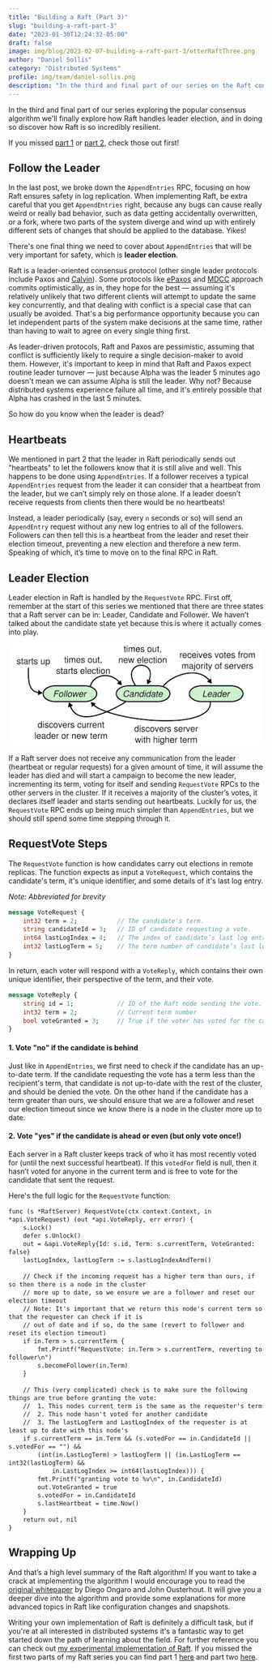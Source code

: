 ```yaml
---
title: "Building a Raft (Part 3)"
slug: "building-a-raft-part-3"
date: "2023-01-30T12:24:32-05:00"
draft: false
image: img/blog/2023-02-07-building-a-raft-part-3/otterRaftThree.png
author: "Daniel Sollis"
category: "Distributed Systems"
profile: img/team/daniel-sollis.png
description: "In the third and final part of our series on the Raft consensus algorithm we'll wrap up by going over leader election."
---
```


In the third and final part of our series exploring the popular consensus algorithm we'll finally explore how Raft handles leader election, and in doing so discover how Raft is so incredibly resilient.

<!--more-->

If you missed [part 1](https://rotational.io/blog/building-a-raft-part-1/) or [part 2](https://rotational.io/blog/building-a-raft-part-2/), check those out first!

## Follow the Leader

In the last post, we broke down the `AppendEntries` RPC, focusing on how Raft ensures safety in log replication. When implementing Raft, be extra careful that you get `AppendEntries` right, because any bugs can cause really weird or really bad behavior, such as data getting accidentally overwritten, or a fork, where two parts of the system diverge and wind up with entirely different sets of changes that should be applied to the database. Yikes!

There's one final thing we need to cover about `AppendEntries` that will be very important for safety, which is **leader election**.

Raft is a leader-oriented consensus protocol (other single leader protocols include Paxos and [Calvin](http://cs.yale.edu/homes/thomson/publications/calvin-sigmod12.pdf)). Some protocols like [ePaxos](https://www.cs.cmu.edu/~dga/papers/epaxos-sosp2013.pdf) and [MDCC](http://mdcc.cs.berkeley.edu/mdcc.pdf) approach commits optimistically, as in, they hope for the best &mdash; assuming it's relatively unlikely that two different clients will attempt to update the same key concurrently, and that dealing with conflict is a special case that can usually be avoided. That's a big performance opportunity because you can let independent parts of the system make decisions at the same time, rather than having to wait to agree on every single thing first.

As leader-driven protocols, Raft and Paxos are pessimistic, assuming that conflict is sufficiently likely to require a single decision-maker to avoid them. However, it's important to keep in mind that Raft and Paxos expect routine leader turnover &mdash; just because Alpha was the leader 5 minutes ago doesn't mean we can assume Alpha is still the leader. Why not? Because distributed systems experience failure all time, and it's entirely possible that Alpha has crashed in the last 5 minutes.

So how do you know when the leader is dead?

## Heartbeats

We mentioned in part 2 that the leader in Raft periodically sends out "heartbeats" to let the followers know that it is still alive and well. This happens to be done using `AppendEntries`. If a follower receives a typical `AppendEntries` request from the leader it can consider that a heartbeat from the leader, but we can’t simply rely on those alone. If a leader doesn’t receive requests from clients then there would be no heartbeats!

Instead, a leader periodically (say, every `n` seconds or so) will send an `AppendEntry` request without any new log entries to all of the followers. Followers can then tell this is a heartbeat from the leader and reset their election timeout, preventing a new election and therefore a new term. Speaking of which, it’s time to move on to the final RPC in Raft.

## Leader Election

Leader election in Raft is handled by the `RequestVote` RPC. First off, remember at the start of this series we mentioned that there are three states that a Raft server can be in: Leader, Candidate and Follower. We haven’t talked about the candidate state yet because this is where it actually comes into play.

!["State change flowchart"](/img/blog/2023-02-07-building-a-raft-part-3/stateChanges.png)

If a Raft server does not receive any communication from the leader (heartbeat or regular requests) for a given amount of time, it will assume the leader has died and will start a campaign to become the new leader, incrementing its term, voting for itself and sending `RequestVote` RPCs to the other servers in the cluster. If it receives a majority of the cluster’s votes, it declares itself leader and starts sending out heartbeats. Luckily for us, the `RequestVote` RPC ends up being much simpler than `AppendEntries`, but we should still spend some time stepping through it.

## RequestVote Steps

The `RequestVote` function is how candidates carry out elections in remote replicas. The function expects as input a `VoteRequest`, which contains the candidate's term, it's unique identifier, and some details of it's last log entry.

*Note: Abbreviated for brevity*
```proto
message VoteRequest {
    int32 term = 2;           // The candidate's term.
    string candidateId = 3;   // ID of candidate requesting a vote.
    int64 lastLogIndex = 4;   // The index of candidate’s last log entry
    int32 lastLogTerm = 5;    // The term number of candidate’s last log entry
}
```

In return, each voter will respond with a `VoteReply`, which contains their own unique identifier, their perspective of the term, and their vote.

```proto
message VoteReply {
    string id = 1;            // ID of the Raft node sending the vote.
    int32 term = 2;           // Current term number
    bool voteGranted = 3;     // True if the voter has voted for the candidate
}
```

#### 1. Vote "no" if the candidate is behind

Just like in `AppendEntries`, we first need to check if the candidate has an up-to-date term. If the candidate requesting the vote has a term less than the recipient's term, that candidate is not up-to-date with the rest of the cluster, and should be denied the vote. On the other hand if the candidate has a term greater than ours, we should ensure that we are a follower and reset our election timeout since we know there is a node in the cluster more up to date. 

#### 2. Vote "yes" if the candidate is ahead or even (but only vote once!)

Each server in a Raft cluster keeps track of who it has most recently voted for (until the next successful heartbeat). If this `votedFor` field is null, then it hasn’t voted for anyone in the current term and is free to vote for the candidate that sent the request.

Here's the full logic for the `RequestVote` function:

```golang
func (s *RaftServer) RequestVote(ctx context.Context, in *api.VoteRequest) (out *api.VoteReply, err error) {
	s.Lock()
	defer s.Unlock()
	out = &api.VoteReply{Id: s.id, Term: s.currentTerm, VoteGranted: false}
	lastLogIndex, lastLogTerm := s.lastLogIndexAndTerm()

	// Check if the incoming request has a higher term than ours, if so then there is a node in the cluster 
	// more up to date, so we ensure we are a follower and reset our election timeout
	// Note: It's important that we return this node's current term so that the requester can check if it is 
	// out of date and if so, do the same (revert to follower and reset its election timeout)
	if in.Term > s.currentTerm {
		fmt.Printf("RequestVote: in.Term > s.currentTerm, reverting to follower\n")
		s.becomeFollower(in.Term)
	}

	// This (very complicated) check is to make sure the following things are true before granting the vote:
	//	1. This nodes current term is the same as the requester's term
	//  2. This node hasn't voted for another candidate
	//  3. The lastLogTerm and LastLogIndex of the requester is at least up to date with this node's
	if s.currentTerm == in.Term && (s.votedFor == in.CandidateId || s.votedFor == "") &&
		(int(in.LastLogTerm) > lastLogTerm || (in.LastLogTerm == int32(lastLogTerm) &&
			in.LastLogIndex >= int64(lastLogIndex))) {
		fmt.Printf("granting vote to %v\n", in.CandidateId)
		out.VoteGranted = true
		s.votedFor = in.CandidateId
		s.lastHeartbeat = time.Now()
	} 
	return out, nil
}
```

## Wrapping Up

And that’s a high level summary of the Raft algorithm! If you want to take a crack at implementing the algorithm I would encourage you to read the [original whitepaper](https://raft.github.io/raft.pdf) by Diego Ongaro and John Ousterhout. It will give you a deeper dive into the algorithm and provide some explanations for more advanced topics in Raft like configuration changes and snapshots.

Writing your own implementation of Raft is definitely a difficult task, but if you're at all interested in distributed systems it's a fantastic way to get started down the path of learning about the field. For further reference you can check out [my experimental implementation of Raft](https://github.com/rotationalio/Raft). If you missed the first two parts of my Raft series you can find part 1 [here](https://rotational.io/blog/building-a-raft-part-1/) and part two [here](https://rotational.io/blog/building-a-raft-part-2/).
